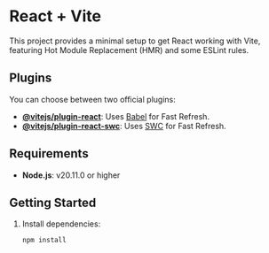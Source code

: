 # React + Vite

This project provides a minimal setup to get React working with Vite, featuring Hot Module Replacement (HMR) and some ESLint rules.

## Plugins

You can choose between two official plugins:

- **[@vitejs/plugin-react](https://github.com/vitejs/vite-plugin-react/blob/main/packages/plugin-react/README.md)**: Uses [Babel](https://babeljs.io/) for Fast Refresh.
- **[@vitejs/plugin-react-swc](https://github.com/vitejs/vite-plugin-react-swc)**: Uses [SWC](https://swc.rs/) for Fast Refresh.

## Requirements

- **Node.js**: v20.11.0 or higher

## Getting Started

1. Install dependencies:
   ```bash
   npm install
